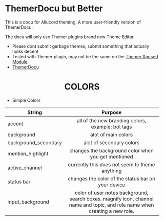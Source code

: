 # ThemerDocu but Better
This is a docu for Aliucord theming, A more user-friendly version of ThemerDocu.

The docu will only use Themer plugins brand new Theme Editor.
* Please dont submit garbage themes, submit something that actually looks decent
* Tested with Themer plugin, may not be the same on the [Themer Xposed Module](https://github.com/Aliucord/DiscordThemer/releases/tag/v0.0.3)
* [ThemerDocu](https://github.com/GangsterFox/AliuFox-themes/blob/main/ThemerDocu.md)

<h1 align="center">COLORS</h1>

* Simple Colors

|String|Purpose|
| ---------------- |:-----------------------:|
| accent | all of the new branding colors, example: bot tags |
| background | alot of main colors |
| background_secondary | alot of secondary colors |
| mention_highlight | changes the background color when you get mentioned |
| active_channel | currently this does not seem to theme anything |
| status bar | changes the color of the status bar on your device |
| input_background | color of user notes background, search boxes, magnify icon, channel name and topic, and role name when creating a new role. |

